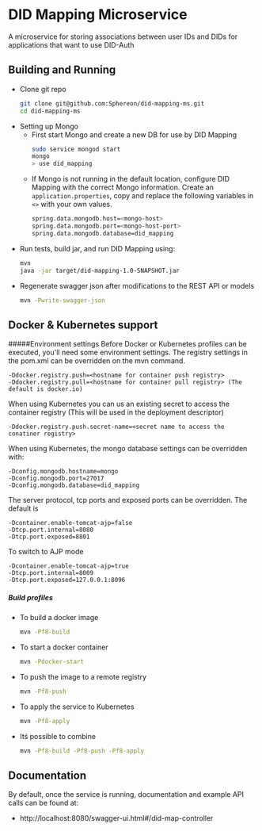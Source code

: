 # DID Mapping Microservice
A microservice for storing associations between user IDs and DIDs for applications that want to use DID-Auth
## Building and Running
* Clone git repo
    ```bash
  git clone git@github.com:Sphereon/did-mapping-ms.git
  cd did-mapping-ms
  ```
* Setting up Mongo
    * First start Mongo and create a new DB for use by DID Mapping
      ```bash
      sudo service mongod start
      mongo
      > use did_mapping
      ```
   * If Mongo is not running in the default location, configure DID Mapping with the correct Mongo information. Create an `application.properties`, copy and replace the following variables in `<>` with your own values.
      ````bash
     spring.data.mongodb.host=<mongo-host>
     spring.data.mongodb.port=<mongo-host-port>
     spring.data.mongodb.database=did_mapping
      ````
* Run tests, build jar, and run DID Mapping using:
    ````bash
  mvn
  java -jar target/did-mapping-1.0-SNAPSHOT.jar 
  ````
* Regenerate swagger json after modifications to the REST API or models
    ````bash
  mvn -Pwrite-swagger-json
    ````
  
## Docker & Kubernetes support
#####Environment settings
Before Docker or Kubernetes profiles can be executed, you'll need some environment settings.
The registry settings in the pom.xml can be overridden on the mvn command.
````
-Ddocker.registry.push=<hostname for container push registry>
-Ddocker.registry.pull=<hostname for container pull registry> (The default is docker.io)
````
When using Kubernetes you can us an existing secret to access the container registry (This will be used in the deployment descriptor)  
````
-Ddocker.registry.push.secret-name=<secret name to access the conatiner registry>
````
When using Kubernetes, the mongo database settings can be overridden with:
````
-Dconfig.mongodb.hostname=mongo
-Dconfig.mongodb.port=27017
-Dconfig.mongodb.database=did_mapping
````
The server protocol, tcp ports and exposed ports can be overridden.
The default is
````
-Dcontainer.enable-tomcat-ajp=false
-Dtcp.port.internal=8080
-Dtcp.port.exposed=8801
````
To switch to AJP mode
````
-Dcontainer.enable-tomcat-ajp=true
-Dtcp.port.internal=8009
-Dtcp.port.exposed=127.0.0.1:8096
````
   
##### Build profiles
* To build a docker image
    ````bash
  mvn -Pf8-build
    ````
* To start a docker container
    ````bash
  mvn -Pdocker-start
    ````
* To push the image to a remote registry
    ````bash
  mvn -Pf8-push
    ````
* To apply the service to Kubernetes
    ````bash
  mvn -Pf8-apply
    ````
* Itś possible to combine
    ````bash
  mvn -Pf8-build -Pf8-push -Pf8-apply
    ````

## Documentation
By default, once the service is running, documentation and example API calls can be found at:
* http://localhost:8080/swagger-ui.html#/did-map-controller
